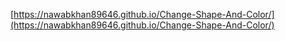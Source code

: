 [https://nawabkhan89646.github.io/Change-Shape-And-Color/](https://nawabkhan89646.github.io/Change-Shape-And-Color/)
